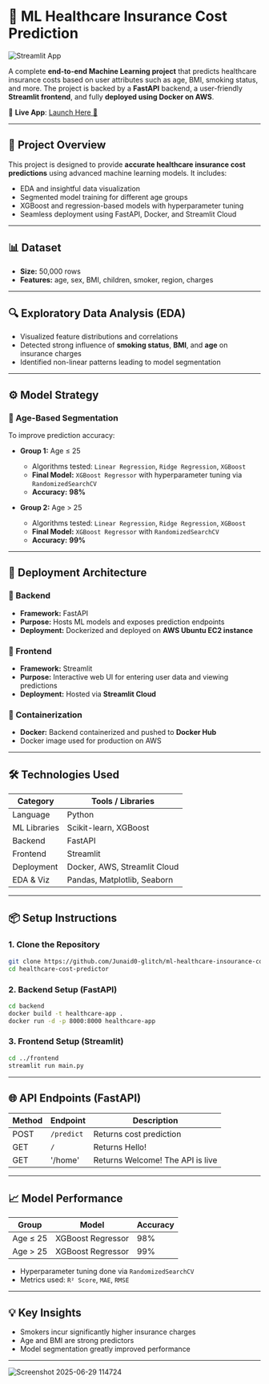 # 🏥 ML Healthcare Insurance Cost Prediction

![Streamlit App](https://img.shields.io/badge/Streamlit-Deployed-brightgreen)

A complete **end-to-end Machine Learning project** that predicts healthcare insurance costs based on user attributes such as age, BMI, smoking status, and more. The project is backed by a **FastAPI** backend, a user-friendly **Streamlit frontend**, and fully **deployed using Docker on AWS**.

🔗 **Live App**: [Launch Here 🚀](https://ml-healthcare-insourance-cost-prediction-qbmwupheyvejgcf6mpmv8.streamlit.app/)

---

## 🧠 Project Overview

This project is designed to provide **accurate healthcare insurance cost predictions** using advanced machine learning models. It includes:

* EDA and insightful data visualization
* Segmented model training for different age groups
* XGBoost and regression-based models with hyperparameter tuning
* Seamless deployment using FastAPI, Docker, and Streamlit Cloud

---

## 📊 Dataset

* **Size:** 50,000 rows
* **Features:** age, sex, BMI, children, smoker, region, charges
---

## 🔍 Exploratory Data Analysis (EDA)

* Visualized feature distributions and correlations
* Detected strong influence of **smoking status**, **BMI**, and **age** on insurance charges
* Identified non-linear patterns leading to model segmentation

---

## ⚙️ Model Strategy

### 🔹 Age-Based Segmentation

To improve prediction accuracy:

* **Group 1:** Age ≤ 25

  * Algorithms tested: `Linear Regression`, `Ridge Regression`, `XGBoost`
  * **Final Model:** `XGBoost Regressor` with hyperparameter tuning via `RandomizedSearchCV`
  * **Accuracy:** **98%**

* **Group 2:** Age > 25

  * Algorithms tested: `Linear Regression`, `Ridge Regression`, `XGBoost`
  * **Final Model:** `XGBoost Regressor` with `RandomizedSearchCV`
  * **Accuracy:** **99%**

---

## 🚀 Deployment Architecture

### 🔧 Backend

* **Framework:** FastAPI
* **Purpose:** Hosts ML models and exposes prediction endpoints
* **Deployment:** Dockerized and deployed on **AWS Ubuntu EC2 instance**

### 🎨 Frontend

* **Framework:** Streamlit
* **Purpose:** Interactive web UI for entering user data and viewing predictions
* **Deployment:** Hosted via **Streamlit Cloud**

### 🐳 Containerization

* **Docker:** Backend containerized and pushed to **Docker Hub**
* Docker image used for production on AWS

---

## 🛠️ Technologies Used

| Category     | Tools / Libraries            |
| ------------ | ---------------------------- |
| Language     | Python                       |
| ML Libraries | Scikit-learn, XGBoost        |
| Backend      | FastAPI                      |
| Frontend     | Streamlit                    |
| Deployment   | Docker, AWS, Streamlit Cloud |
| EDA & Viz    | Pandas, Matplotlib, Seaborn  |

---

## 📦 Setup Instructions

### 1. Clone the Repository

```bash
git clone https://github.com/Junaid0-glitch/ml-healthcare-insourance-cost-prediction.git
cd healthcare-cost-predictor
```

### 2. Backend Setup (FastAPI)

```bash
cd backend
docker build -t healthcare-app .
docker run -d -p 8000:8000 healthcare-app
```

### 3. Frontend Setup (Streamlit)

```bash
cd ../frontend
streamlit run main.py
```

---

## 🌐 API Endpoints (FastAPI)

| Method | Endpoint   | Description                      |
| ------ | ---------- | -------------------------------- |
| POST   | `/predict` | Returns cost prediction          |
| GET    | `/`        | Returns Hello!                   |
| GET    | '/home'    | Returns Welcome! The API is live |

---

## 📈 Model Performance

| Group    | Model             | Accuracy |
| -------- | ----------------- | -------- |
| Age ≤ 25 | XGBoost Regressor | 98%      |
| Age > 25 | XGBoost Regressor | 99%      |

* Hyperparameter tuning done via `RandomizedSearchCV`
* Metrics used: `R² Score`, `MAE`, `RMSE`

---

## 💡 Key Insights

* Smokers incur significantly higher insurance charges
* Age and BMI are strong predictors
* Model segmentation greatly improved performance

---
![Screenshot 2025-06-29 114724](https://github.com/user-attachments/assets/d15d9a73-9c31-42d3-9d42-b3cef11c1d61)
